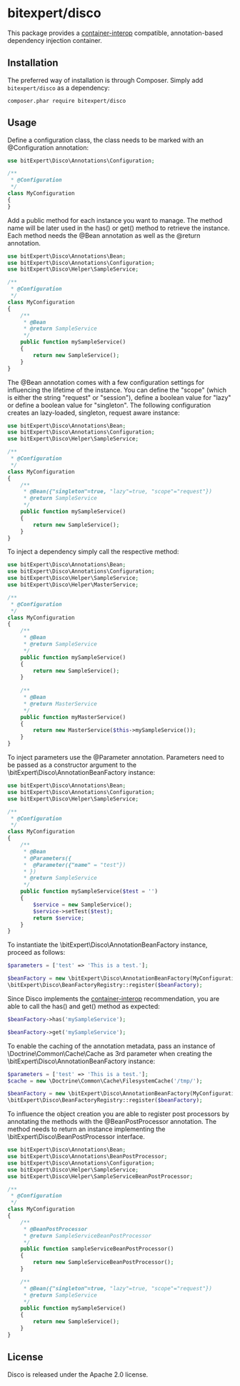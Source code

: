 # bitexpert/disco
This package provides a [container-interop](https://github.com/container-interop/container-interop) compatible, 
annotation-based dependency injection container.

Installation
------------

The preferred way of installation is through Composer. Simply add `bitexpert/disco` as a dependency:

```
composer.phar require bitexpert/disco
```

Usage
-----

Define a configuration class, the class needs to be marked with an @Configuration annotation:

```php
use bitExpert\Disco\Annotations\Configuration;

/**
 * @Configuration
 */
class MyConfiguration
{
}
```

Add a public method for each instance you want to manage. The method name will be later used in the has() or get()
method to retrieve the instance. Each method needs the @Bean annotation as well as the @return annotation.

```php
use bitExpert\Disco\Annotations\Bean;
use bitExpert\Disco\Annotations\Configuration;
use bitExpert\Disco\Helper\SampleService;

/**
 * @Configuration
 */
class MyConfiguration
{
    /**
     * @Bean
     * @return SampleService
     */
    public function mySampleService()
    {
        return new SampleService();
    }
}
```

The @Bean annotation comes with a few configuration settings for influencing the lifetime of the instance. You can 
define the "scope" (which is either the string "request" or "session"), define a boolean value for "lazy" or define
a boolean value for "singleton". The following configuration creates an lazy-loaded, singleton, request aware instance:

```php
use bitExpert\Disco\Annotations\Bean;
use bitExpert\Disco\Annotations\Configuration;
use bitExpert\Disco\Helper\SampleService;

/**
 * @Configuration
 */
class MyConfiguration
{
    /**
     * @Bean({"singleton"=true, "lazy"=true, "scope"="request"})
     * @return SampleService
     */
    public function mySampleService()
    {
        return new SampleService();
    }
}
```

To inject a dependency simply call the respective method:

```php
use bitExpert\Disco\Annotations\Bean;
use bitExpert\Disco\Annotations\Configuration;
use bitExpert\Disco\Helper\SampleService;
use bitExpert\Disco\Helper\MasterService;

/**
 * @Configuration
 */
class MyConfiguration
{
    /**
     * @Bean
     * @return SampleService
     */
    public function mySampleService()
    {
        return new SampleService();
    }
    
    /**
     * @Bean
     * @return MasterService
     */
    public function myMasterService()
    {
        return new MasterService($this->mySampleService());
    }
}
```

To inject parameters use the @Parameter annotation. Parameters need to be passed as a constructor argument to the 
\bitExpert\Disco\AnnotationBeanFactory instance:

```php
use bitExpert\Disco\Annotations\Bean;
use bitExpert\Disco\Annotations\Configuration;
use bitExpert\Disco\Helper\SampleService;

/**
 * @Configuration
 */
class MyConfiguration
{
    /**
     * @Bean
     * @Parameters({
     *  @Parameter({"name" = "test"})
     * })
     * @return SampleService
     */
    public function mySampleService($test = '')
    {
        $service = new SampleService();
        $service->setTest($test);
        return $service;
    }
}
```

To instantiate the \bitExpert\Disco\AnnotationBeanFactory instance, proceed as follows: 

```php
$parameters = ['test' => 'This is a test.'];

$beanFactory = new \bitExpert\Disco\AnnotationBeanFactory(MyConfiguration::class, $parameters);
\bitExpert\Disco\BeanFactoryRegistry::register($beanFactory);
```

Since Disco implements the [container-interop](https://github.com/container-interop/container-interop) recommendation,
you are able to call the has() and get() method as expected:

```php
$beanFactory->has('mySampleService');

$beanFactory->get('mySampleService');
```

To enable the caching of the annotation metadata, pass an instance of \Doctrine\Common\Cache\Cache as 3rd parameter
when creating the \bitExpert\Disco\AnnotationBeanFactory instance:

```php
$parameters = ['test' => 'This is a test.'];
$cache = new \Doctrine\Common\Cache\FilesystemCache('/tmp/');

$beanFactory = new \bitExpert\Disco\AnnotationBeanFactory(MyConfiguration::class, $parameters, $cache);
\bitExpert\Disco\BeanFactoryRegistry::register($beanFactory);
```

To influence the object creation you are able to register post processors by annotating the methods with the 
@BeanPostProcessor annotation. The method needs to return an instance implementing the \bitExpert\Disco\BeanPostProcessor
interface.

```php
use bitExpert\Disco\Annotations\Bean;
use bitExpert\Disco\Annotations\BeanPostProcessor;
use bitExpert\Disco\Annotations\Configuration;
use bitExpert\Disco\Helper\SampleService;
use bitExpert\Disco\Helper\SampleServiceBeanPostProcessor;

/**
 * @Configuration
 */
class MyConfiguration
{
    /**
     * @BeanPostProcessor
     * @return SampleServiceBeanPostProcessor
     */
    public function sampleServiceBeanPostProcessor()
    {
        return new SampleServiceBeanPostProcessor();
    }

    /**
     * @Bean({"singleton"=true, "lazy"=true, "scope"="request"})
     * @return SampleService
     */
    public function mySampleService()
    {
        return new SampleService();
    }
}
```

License
-------

Disco is released under the Apache 2.0 license.
